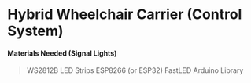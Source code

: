 # Hybrid Wheelchair Carrier (Control System)

#### Materials Needed (Signal Lights)
> WS2812B LED Strips
> ESP8266 (or ESP32)
> FastLED Arduino Library